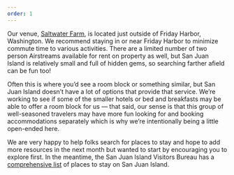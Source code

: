 ```yaml
---
order: 1
---
```


Our venue, [Saltwater Farm](https://goo.gl/maps/xVvPcQgtesfrEC8f7), is located just outside of Friday Harbor, Washington. We recommend staying in or near Friday Harbor to minimize commute time to various activities. There are a limited number of two person Airstreams available for rent on property as well, but San Juan Island is relatively small and full of hidden gems, so searching farther afield can be fun too!

Often this is where you’d see a room block or something similar, but San Juan Island doesn’t have a lot of options that provide that service. We’re working to see if some of the smaller hotels or bed and breakfasts may be able to offer a room block for us — that said, our sense is that this group of well-seasoned travelers may have more fun looking for and booking accommodations separately which is why we’re intentionally being a little open-ended here. 

We are very happy to help folks search for places to stay and hope to add more resources in the next month but wanted to start by encouraging you to explore first. In the meantime, the San Juan Island Visitors Bureau has a [comprehensive list](https://www.visitsanjuans.com/stay-san-juan-island) of places to stay on San Juan Island.